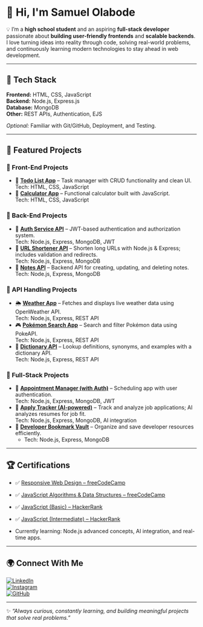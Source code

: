 # 👋 Hi, I'm **Samuel Olabode**  

💡 I’m a **high school student** and an aspiring **full-stack developer** passionate about **building user-friendly frontends** and **scalable backends**.  
I love turning ideas into reality through code, solving real-world problems, and continuously learning modern technologies to stay ahead in web development.  

---

## 🚀 Tech Stack  

**Frontend:** HTML, CSS, JavaScript  
**Backend:** Node.js, Express.js  
**Database:** MongoDB  
**Other:** REST APIs, Authentication, EJS  

*Optional:* Familiar with Git/GitHub, Deployment, and Testing.

---

## 📌 Featured Projects  

### 🔹 Front-End Projects
- 📝 [**Todo List App**](https://github.com/DevOlabode/todoList-App) – Task manager with CRUD functionality and clean UI.  
  Tech: HTML, CSS, JavaScript  
- 🧮 [**Calculator App**](https://github.com/DevOlabode/simple-calculator-app) – Functional calculator built with JavaScript.  
  Tech: HTML, CSS, JavaScript  

### 🔹 Back-End Projects
- 🔑 [**Auth Service API**](https://github.com/DevOlabode/auth-service-API) – JWT-based authentication and authorization system.  
  Tech: Node.js, Express, MongoDB, JWT  
- 🔗 [**URL Shortener API**](https://github.com/DevOlabode/URL_shortener) – Shorten long URLs with Node.js & Express; includes validation and redirects.  
  Tech: Node.js, Express, MongoDB  
- 📝 [**Notes API**](https://github.com/DevOlabode/notes_API) – Backend API for creating, updating, and deleting notes.  
  Tech: Node.js, Express, MongoDB  

### 🔹 API Handling Projects
- 🌦 [**Weather App**](https://github.com/DevOlabode/weather-App) – Fetches and displays live weather data using OpenWeather API.  
  Tech: Node.js, Express, REST API  
- 🎮 [**Pokémon Search App**](https://github.com/DevOlabode/pokemon-website) – Search and filter Pokémon data using PokeAPI.  
  Tech: Node.js, Express, REST API  
- 📖 [**Dictionary API**](https://github.com/DevOlabode/DIctionary-with-API) – Lookup definitions, synonyms, and examples with a dictionary API.  
  Tech: Node.js, Express, REST API  

### 🔹 Full-Stack Projects 
- 📅 [**Appointment Manager (with Auth)**](https://github.com/DevOlabode/appointment-manager-with-auth) – Scheduling app with user authentication.  
  Tech: Node.js, Express, MongoDB, JWT  
- 📂 [**Apply Tracker (AI-powered)**](https://github.com/DevOlabode/apply-tracker-final) – Track and analyze job applications; AI analyzes resumes for job fit.  
  Tech: Node.js, Express, MongoDB, AI integration  
- 🔖 [**Developer Bookmark Vault**](https://github.com/DevOlabode/developer-bookmark-vault) – Organize and save developer resources efficiently.  
  - Tech: Node.js, Express, MongoDB  

---

## 🏆 Certifications  

- ✅ [Responsive Web Design – freeCodeCamp](https://www.freecodecamp.org/certification/DevOlabode/responsive-web-design)  
- ✅ [JavaScript Algorithms & Data Structures – freeCodeCamp](https://www.freecodecamp.org/certification/DevOlabode/javascript-algorithms-and-data-structures-v8)  
- ✅ [JavaScript (Basic) – HackerRank](https://www.hackerrank.com/certificates/884b42dc829d)  
- ✅ [JavaScript (Intermediate) – HackerRank](https://www.hackerrank.com/certificates/ca76dd870b7f)  

- Currently learning: Node.js advanced concepts, AI integration, and real-time apps.

---

## 🌍 Connect With Me  

[![LinkedIn](https://img.shields.io/badge/LinkedIn-0A66C2?style=for-the-badge&logo=linkedin&logoColor=white)](https://linkedin.com/in/Samuelolabode)  
[![Instagram](https://img.shields.io/badge/Instagram-E4405F?style=for-the-badge&logo=instagram&logoColor=white)](https://www.instagram.com/devolabode/)  
[![GitHub](https://img.shields.io/badge/GitHub-181717?style=for-the-badge&logo=github&logoColor=white)](https://github.com/DevOlabode)  

---

✨ *“Always curious, constantly learning, and building meaningful projects that solve real problems.”*
